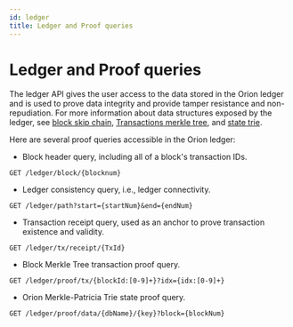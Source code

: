 ```yaml
---
id: ledger
title: Ledger and Proof queries
---
```

# Ledger and Proof queries

The ledger API gives the user access to the data stored in the Orion ledger and is used to prove data integrity and provide tamper resistance and non-repudiation. 
For more information about data structures exposed by the ledger, see [block skip chain](../../../architecture-and-design/block-skip-chain), [Transactions merkle tree](../../../architecture-and-design/tx-merkle-tree), and [state trie](../../../architecture-and-design/state-merkle-patricia-tree).

Here are several proof queries accessible in the Orion ledger: 

- Block header query, including all of a block's transaction IDs.
```http request
GET /ledger/block/{blocknum}
```
- Ledger consistency query, i.e., ledger connectivity.
```http request
GET /ledger/path?start={startNum}&end={endNum}
```
- Transaction receipt query, used as an anchor to prove transaction existence and validity.
```http request
GET /ledger/tx/receipt/{TxId}
```
- Block Merkle Tree transaction proof query.
```http request
GET /ledger/proof/tx/{blockId:[0-9]+}?idx={idx:[0-9]+}
```
- Orion Merkle-Patricia Trie state proof query.
```http request
GET /ledger/proof/data/{dbName}/{key}?block={blockNum}
```


